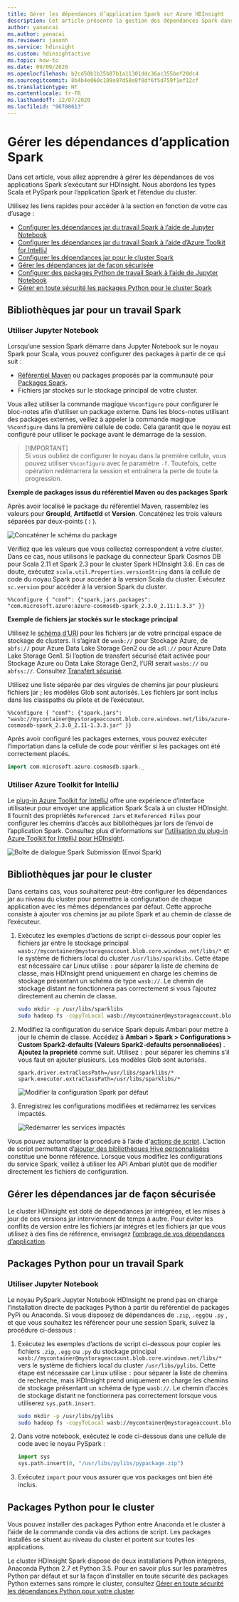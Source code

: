 ```yaml
---
title: Gérer les dépendances d’application Spark sur Azure HDInsight
description: Cet article présente la gestion des dépendances Spark dans le cluster HDInsight Spark pour les applications PySpark et Scala.
author: yanancai
ms.author: yanacai
ms.reviewer: jasonh
ms.service: hdinsight
ms.custom: hdinsightactive
ms.topic: how-to
ms.date: 09/09/2020
ms.openlocfilehash: b2cd50b1b35b87b1a11301ddc36ac355bef20dc4
ms.sourcegitcommit: 8b4b4e060c109a97d58e8f8df6f5d759f1ef12cf
ms.translationtype: HT
ms.contentlocale: fr-FR
ms.lasthandoff: 12/07/2020
ms.locfileid: "96780613"
---
```

# <a name="manage-spark-application-dependencies"></a>Gérer les dépendances d’application Spark

Dans cet article, vous allez apprendre à gérer les dépendances de vos applications Spark s’exécutant sur HDInsight. Nous abordons les types Scala et PySpark pour l’application Spark et l’étendue du cluster.

Utilisez les liens rapides pour accéder à la section en fonction de votre cas d’usage :
* [Configurer les dépendances jar du travail Spark à l’aide de Jupyter Notebook](#use-jupyter-notebook)
* [Configurer les dépendances jar du travail Spark à l’aide d’Azure Toolkit for IntelliJ](#use-azure-toolkit-for-intellij)
* [Configurer les dépendances jar pour le cluster Spark](#jar-libs-for-cluster)
* [Gérer les dépendances jar de façon sécurisée](#safely-manage-jar-dependencies)
* [Configurer des packages Python de travail Spark à l’aide de Jupyter Notebook](#use-jupyter-notebook-1)
* [Gérer en toute sécurité les packages Python pour le cluster Spark](#python-packages-for-cluster)

## <a name="jar-libs-for-one-spark-job"></a>Bibliothèques jar pour un travail Spark
### <a name="use-jupyter-notebook"></a>Utiliser Jupyter Notebook
Lorsqu’une session Spark démarre dans Jupyter Notebook sur le noyau Spark pour Scala, vous pouvez configurer des packages à partir de ce qui suit :

* [Référentiel Maven](https://search.maven.org/) ou packages proposés par la communauté pour [Packages Spark](https://spark-packages.org/).
* Fichiers jar stockés sur le stockage principal de votre cluster.

Vous allez utiliser la commande magique `%%configure` pour configurer le bloc-notes afin d’utiliser un package externe. Dans les blocs-notes utilisant des packages externes, veillez à appeler la commande magique `%%configure` dans la première cellule de code. Cela garantit que le noyau est configuré pour utiliser le package avant le démarrage de la session.

>
>[!IMPORTANT]  
>Si vous oubliez de configurer le noyau dans la première cellule, vous pouvez utiliser `%%configure` avec le paramètre `-f`. Toutefois, cette opération redémarrera la session et entraînera la perte de toute la progression.

**Exemple de packages issus du référentiel Maven ou des packages Spark**

Après avoir localisé le package du référentiel Maven, rassemblez les valeurs pour **GroupId**, **ArtifactId** et **Version**. Concaténez les trois valeurs séparées par deux-points ( **:** ).

   ![Concaténer le schéma du package](./media/apache-spark-manage-dependencies/spark-package-schema.png "Concaténer le schéma du package")

Vérifiez que les valeurs que vous collectez correspondent à votre cluster. Dans ce cas, nous utilisons le package du connecteur Spark Cosmos DB pour Scala 2.11 et Spark 2.3 pour le cluster Spark HDInsight 3.6. En cas de doute, exécutez `scala.util.Properties.versionString` dans la cellule de code du noyau Spark pour accéder à la version Scala du cluster. Exécutez `sc.version` pour accéder à la version Spark du cluster.

```
%%configure { "conf": {"spark.jars.packages": "com.microsoft.azure:azure-cosmosdb-spark_2.3.0_2.11:1.3.3" }}
```

**Exemple de fichiers jar stockés sur le stockage principal**

Utilisez le [schéma d’URI](../hdinsight-hadoop-linux-information.md#URI-and-scheme) pour les fichiers jar de votre principal espace de stockage de clusters. Il s’agirait de `wasb://` pour Stockage Azure, de `abfs://` pour Azure Data Lake Storage Gen2 ou de `adl://` pour Azure Data Lake Storage Gen1. Si l’option de transfert sécurisé était activée pour Stockage Azure ou Data Lake Storage Gen2, l’URI serait `wasbs://` ou `abfss://`. Consultez [Transfert sécurisé](../../storage/common/storage-require-secure-transfer.md).

Utilisez une liste séparée par des virgules de chemins jar pour plusieurs fichiers jar ; les modèles Glob sont autorisés. Les fichiers jar sont inclus dans les classpaths du pilote et de l’exécuteur.

```
%%configure { "conf": {"spark.jars": "wasb://mycontainer@mystorageaccount.blob.core.windows.net/libs/azure-cosmosdb-spark_2.3.0_2.11-1.3.3.jar" }}
```

Après avoir configuré les packages externes, vous pouvez exécuter l’importation dans la cellule de code pour vérifier si les packages ont été correctement placés.

```scala
import com.microsoft.azure.cosmosdb.spark._
```

### <a name="use-azure-toolkit-for-intellij"></a>Utiliser Azure Toolkit for IntelliJ
Le [plug-in Azure Toolkit for IntelliJ](./apache-spark-intellij-tool-plugin.md) offre une expérience d’interface utilisateur pour envoyer une application Spark Scala à un cluster HDInsight. Il fournit des propriétés `Referenced Jars` et `Referenced Files` pour configurer les chemins d’accès aux bibliothèques jar lors de l’envoi de l’application Spark. Consultez plus d’informations sur [l’utilisation du plug-in Azure Toolkit for IntelliJ pour HDInsight](./apache-spark-intellij-tool-plugin.md#run-a-spark-scala-application-on-an-hdinsight-spark-cluster).

![Boîte de dialogue Spark Submission (Envoi Spark)](./media/apache-spark-intellij-tool-plugin/hdi-submit-spark-app-02.png)

## <a name="jar-libs-for-cluster"></a>Bibliothèques jar pour le cluster
Dans certains cas, vous souhaiterez peut-être configurer les dépendances jar au niveau du cluster pour permettre la configuration de chaque application avec les mêmes dépendances par défaut. Cette approche consiste à ajouter vos chemins jar au pilote Spark et au chemin de classe de l’exécuteur.

1. Exécutez les exemples d’actions de script ci-dessous pour copier les fichiers jar entre le stockage principal `wasb://mycontainer@mystorageaccount.blob.core.windows.net/libs/*` et le système de fichiers local du cluster `/usr/libs/sparklibs`. Cette étape est nécessaire car Linux utilise `:` pour séparer la liste de chemins de classe, mais HDInsight prend uniquement en charge les chemins de stockage présentant un schéma de type `wasb://`. Le chemin de stockage distant ne fonctionnera pas correctement si vous l’ajoutez directement au chemin de classe.

    ```bash
    sudo mkdir -p /usr/libs/sparklibs
    sudo hadoop fs -copyToLocal wasb://mycontainer@mystorageaccount.blob.core.windows.net/libs/*.* /usr/libs/sparklibs
    ```

2. Modifiez la configuration du service Spark depuis Ambari pour mettre à jour le chemin de classe. Accédez à **Ambari > Spark > Configurations > Custom Spark2-defaults (Valeurs Spark2-defaults personnalisées)** . **Ajoutez la propriété** comme suit. Utilisez `:` pour séparer les chemins s’il vous faut en ajouter plusieurs. Les modèles Glob sont autorisés.

    ```
    spark.driver.extraClassPath=/usr/libs/sparklibs/*
    spark.executor.extraClassPath=/usr/libs/sparklibs/*
    ```

   ![Modifier la configuration Spark par défaut](./media/apache-spark-manage-dependencies/change-spark-default-config.png "Modifier la configuration Spark par défaut")

3. Enregistrez les configurations modifiées et redémarrez les services impactés.

   ![Redémarrer les services impactés](./media/apache-spark-manage-dependencies/restart-impacted-services.png "Redémarrer les services impactés")

Vous pouvez automatiser la procédure à l’aide d'[actions de script](../hdinsight-hadoop-customize-cluster-linux.md). L’action de script permettant d’[ajouter des bibliothèques Hive personnalisées](https://hdiconfigactions.blob.core.windows.net/linuxsetupcustomhivelibsv01/setup-customhivelibs-v01.sh) constitue une bonne référence. Lorsque vous modifiez les configurations du service Spark, veillez à utiliser les API Ambari plutôt que de modifier directement les fichiers de configuration. 

## <a name="safely-manage-jar-dependencies"></a>Gérer les dépendances jar de façon sécurisée
Le cluster HDInsight est doté de dépendances jar intégrées, et les mises à jour de ces versions jar interviennent de temps à autre. Pour éviter les conflits de version entre les fichiers jar intégrés et les fichiers jar que vous utilisez à des fins de référence, envisagez [l’ombrage de vos dépendances d’application](./safely-manage-jar-dependency.md).

## <a name="python-packages-for-one-spark-job"></a>Packages Python pour un travail Spark
### <a name="use-jupyter-notebook"></a>Utiliser Jupyter Notebook
Le noyau PySpark Jupyter Notebook HDInsight ne prend pas en charge l’installation directe de packages Python à partir du référentiel de packages PyPi ou Anaconda. Si vous disposez de dépendances de `.zip`, `.egg`ou `.py` , et que vous souhaitez les référencer pour une session Spark, suivez la procédure ci-dessous :

1. Exécutez les exemples d’actions de script ci-dessous pour copier les fichiers `.zip`, `.egg` ou `.py` du stockage principal `wasb://mycontainer@mystorageaccount.blob.core.windows.net/libs/*` vers le système de fichiers local du cluster `/usr/libs/pylibs`. Cette étape est nécessaire car Linux utilise `:` pour séparer la liste de chemins de recherche, mais HDInsight prend uniquement en charge les chemins de stockage présentant un schéma de type `wasb://`. Le chemin d’accès de stockage distant ne fonctionnera pas correctement lorsque vous utiliserez `sys.path.insert`.

    ```bash
    sudo mkdir -p /usr/libs/pylibs
    sudo hadoop fs -copyToLocal wasb://mycontainer@mystorageaccount.blob.core.windows.net/libs/*.* /usr/libs/pylibs
    ```

2. Dans votre notebook, exécutez le code ci-dessous dans une cellule de code avec le noyau PySpark :

   ```python
   import sys
   sys.path.insert(0, "/usr/libs/pylibs/pypackage.zip")
   ```

3. Exécutez `import` pour vous assurer que vos packages ont bien été inclus.  

## <a name="python-packages-for-cluster"></a>Packages Python pour le cluster
Vous pouvez installer des packages Python entre Anaconda et le cluster à l’aide de la commande conda via des actions de script. Les packages installés se situent au niveau du cluster et portent sur toutes les applications. 

Le cluster HDInsight Spark dispose de deux installations Python intégrées, Anaconda Python 2.7 et Python 3.5. Pour en savoir plus sur les paramètres Python par défaut et sur la façon d’installer en toute sécurité des packages Python externes sans rompre le cluster, consultez [Gérer en toute sécurité les dépendances Python pour votre cluster](./apache-spark-python-package-installation.md).
